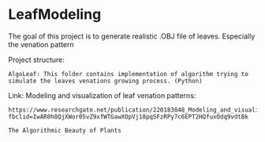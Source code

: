 # LeafModeling
The goal of this project is to generate realistic .OBJ file of leaves. Especially the venation pattern


Project structure:

	AlgoLeaf: This folder contains implementation of algorithm trying to simulate the leaves venations growing process. (Python)






Link:
	Modeling and visualization of leaf venation patterns:

	https://www.researchgate.net/publication/220183848_Modeling_and_visualization_of_leaf_venation_patterns?fbclid=IwAR0h8QjXWor05vZ9xfWTGawXOpVj18pqSFzRPy7c6EPT2HQfuxOdq9vdtBk

	The Algorithmic Beauty of Plants


